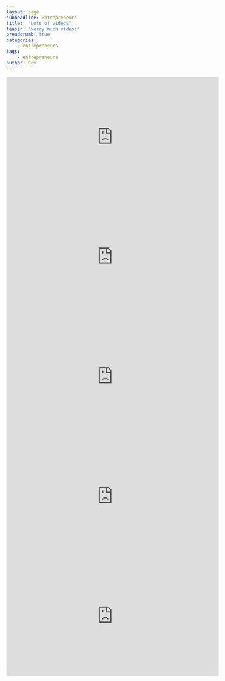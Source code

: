 ```yaml
---
layout: page
subheadline: Entrepreneurs
title:  "Lots of videos"
teaser: "verry much videos"
breadcrumb: true
categories:
    - entrepreneurs
tags:
    - entrepreneurs
author: Dev
---
```


<iframe width="560" height="315" src="https://www.youtube.com/embed/o4_1hS1aIC8" frameborder="0" allowfullscreen></iframe>
<iframe width="560" height="315" src="https://www.youtube.com/embed/o4_1hS1aIC8" frameborder="0" allowfullscreen></iframe>
<iframe width="560" height="315" src="https://www.youtube.com/embed/o4_1hS1aIC8" frameborder="0" allowfullscreen></iframe>
<iframe width="560" height="315" src="https://www.youtube.com/embed/o4_1hS1aIC8" frameborder="0" allowfullscreen></iframe>
<iframe width="560" height="315" src="https://www.youtube.com/embed/o4_1hS1aIC8" frameborder="0" allowfullscreen></iframe>